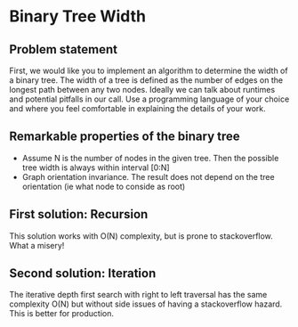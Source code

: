 # Binary Tree Width
## Problem statement
First, we would like you to implement an algorithm to determine the width of a binary tree. The width of a tree is defined as the number of edges on the longest path between any two nodes. Ideally we can talk about runtimes and potential pitfalls in our call. Use a programming language of your choice and where you feel comfortable in explaining the details of your work.
## Remarkable properties of the binary tree
- Assume N is the number of nodes in the given tree. Then the possible tree width is always within interval [0:N]
- Graph orientation invariance. The result does not depend on the tree orientation (ie what node to conside as root) 
## First solution: Recursion
This solution works with O(N) complexity, but is prone to stackoverflow. What a misery!
## Second solution: Iteration
The iterative depth first search with right to left traversal has the same complexity O(N) but without side issues of having a stackoverflow hazard. This is better for production.
